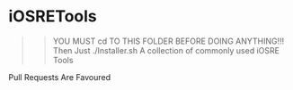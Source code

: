 # iOSRETools
>>YOU MUST cd TO THIS FOLDER BEFORE DOING ANYTHING!!!
>>Then Just ./Installer.sh
A collection of commonly used iOSRE Tools

Pull Requests Are Favoured